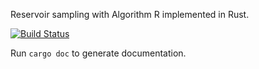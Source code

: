 Reservoir sampling with Algorithm R implemented in Rust.

[![Build Status](https://travis-ci.org/npryce/reservoir-rs.svg?branch=master)](https://travis-ci.org/npryce/reservoir-rs)


Run `cargo doc` to generate documentation.
 